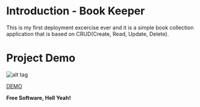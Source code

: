 Introduction - Book Keeper
========

This is my first deployment excercise ever and it is a simple book collection application that is based on CRUD(Create, Read, Update, Delete).

Project Demo
=========

![alt tag](http://i.imgur.com/dMb6QhU.gif)

[DEMO](http://book-keeper.herokuapp.com/)

**Free Software, Hell Yeah!**

